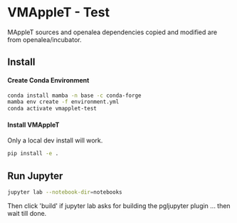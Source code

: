 # VMAppleT - Test

MAppleT sources and openalea dependencies copied and modified are from openalea/incubator.

## Install

#### Create Conda Environment

```sh
conda install mamba -n base -c conda-forge
mamba env create -f environment.yml
conda activate vmapplet-test
```

#### Install VMAppleT

Only a local dev install will work.

```sh
pip install -e .
```

## Run Jupyter

```sh
jupyter lab --notebook-dir=notebooks
```

Then click 'build' if jupyter lab asks for building the pgljupyter plugin ... then wait till done.
